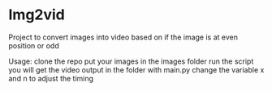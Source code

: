 # Img2vid
Project to convert images into video based on if the image is at even position or odd

Usage:
clone the repo
put your images in the images folder
run the script 
you will get the video output in the folder with main.py
change the variable x and n to adjust the timing
